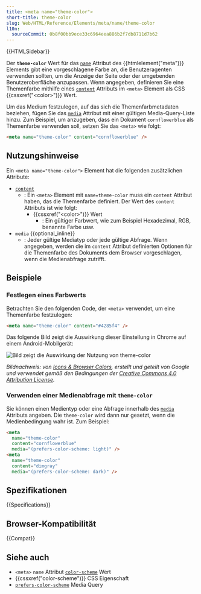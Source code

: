 ```yaml
---
title: <meta name="theme-color">
short-title: theme-color
slug: Web/HTML/Reference/Elements/meta/name/theme-color
l10n:
  sourceCommit: 0b8f00bb9ece33c6964eea886b2f7db8711d7b62
---
```


{{HTMLSidebar}}

Der **`theme-color`** Wert für das [`name`](/de/docs/Web/HTML/Reference/Elements/meta/name) Attribut des {{htmlelement("meta")}} Elements gibt eine vorgeschlagene Farbe an, die Benutzeragenten verwenden sollten, um die Anzeige der Seite oder der umgebenden Benutzeroberfläche anzupassen. Wenn angegeben, definieren Sie eine Themenfarbe mithilfe eines [`content`](/de/docs/Web/HTML/Reference/Elements/meta#content) Attributs im `<meta>` Element als CSS {{cssxref("&lt;color&gt;")}} Wert.

Um das Medium festzulegen, auf das sich die Themenfarbmetadaten beziehen, fügen Sie das [`media`](/de/docs/Web/HTML/Reference/Elements/meta#media) Attribut mit einer gültigen Media-Query-Liste hinzu. Zum Beispiel, um anzugeben, dass ein Dokument `cornflowerblue` als Themenfarbe verwenden soll, setzen Sie das `<meta>` wie folgt:

```html
<meta name="theme-color" content="cornflowerblue" />
```

## Nutzungshinweise

Ein `<meta name="theme-color">` Element hat die folgenden zusätzlichen Attribute:

- [`content`](/de/docs/Web/HTML/Reference/Elements/meta#content)
  - : Ein `<meta>` Element mit `name=theme-color` muss ein `content` Attribut haben, das die Themenfarbe definiert. Der Wert des `content` Attributs ist wie folgt:
    - {{cssxref("&lt;color&gt;")}} Wert
      - : Ein gültiger Farbwert, wie zum Beispiel Hexadezimal, RGB, benannte Farbe usw.
- `media` {{optional_inline}}
  - : Jeder gültige Mediatyp oder jede gültige Abfrage. Wenn angegeben, werden die im `content` Attribut definierten Optionen für die Themenfarbe des Dokuments dem Browser vorgeschlagen, wenn die Medienabfrage zutrifft.

## Beispiele

### Festlegen eines Farbwerts

Betrachten Sie den folgenden Code, der `<meta>` verwendet, um eine Themenfarbe festzulegen:

```html
<meta name="theme-color" content="#4285f4" />
```

Das folgende Bild zeigt die Auswirkung dieser Einstellung in Chrome auf einem Android-Mobilgerät:

![Bild zeigt die Auswirkung der Nutzung von theme-color](theme-color.png)

_Bildnachweis: von [Icons & Browser Colors](https://web.dev/articles/icons-and-browser-colors), erstellt und geteilt von Google und verwendet gemäß den Bedingungen der [Creative Commons 4.0 Attribution License](https://creativecommons.org/licenses/by/4.0/)._

### Verwenden einer Medienabfrage mit `theme-color`

Sie können einen Medientyp oder eine Abfrage innerhalb des [`media`](/de/docs/Web/HTML/Reference/Elements/meta#media) Attributs angeben. Die `theme-color` wird dann nur gesetzt, wenn die Medienbedingung wahr ist. Zum Beispiel:

```html
<meta
  name="theme-color"
  content="cornflowerblue"
  media="(prefers-color-scheme: light)" />
<meta
  name="theme-color"
  content="dimgray"
  media="(prefers-color-scheme: dark)" />
```

## Spezifikationen

{{Specifications}}

## Browser-Kompatibilität

{{Compat}}

## Siehe auch

- `<meta>` `name` Attribut [`color-scheme`](/de/docs/Web/HTML/Reference/Elements/meta/name/color-scheme) Wert
- {{cssxref("color-scheme")}} CSS Eigenschaft
- [`prefers-color-scheme`](/de/docs/Web/CSS/@media/prefers-color-scheme) Media Query
